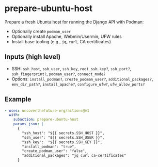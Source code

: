 # prepare-ubuntu-host

Prepare a fresh Ubuntu host for running the Django API with Podman:
- Optionally create `podman_user`
- Optionally install Apache, Webmin/Usermin, UFW rules
- Install base tooling (e.g., `jq`, `curl`, CA certificates)

## Inputs (high level)
- SSH: `ssh_host`, `ssh_user`, `ssh_key`, `root_ssh_key?`, `ssh_port?`, `ssh_fingerprint?`, `podman_user?`, `connect_mode?`
- Options: `install_podman?`, `create_podman_user?`, `additional_packages?`, `env_dir_path?`, `install_apache?`, `configure_ufw?`, `ufw_allow_ports?`

## Example
```yaml
- uses: uncoverthefuture-org/actions@v1
  with:
    subaction: prepare-ubuntu-host
    params_json: |
      {
        "ssh_host": "${{ secrets.SSH_HOST }}",
        "ssh_user": "${{ secrets.SSH_USER }}",
        "ssh_key":  "${{ secrets.SSH_KEY }}",
        "install_podman": "true",
        "create_podman_user": "false",
        "additional_packages": "jq curl ca-certificates"
      }
```
